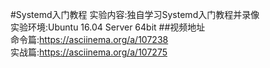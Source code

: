 #Systemd入门教程
实验内容:独自学习Systemd入门教程并录像  
实验环境:Ubuntu 16.04 Server 64bit
##视频地址   
命令篇:https://asciinema.org/a/107238    
实战篇:https://asciinema.org/a/107275    
